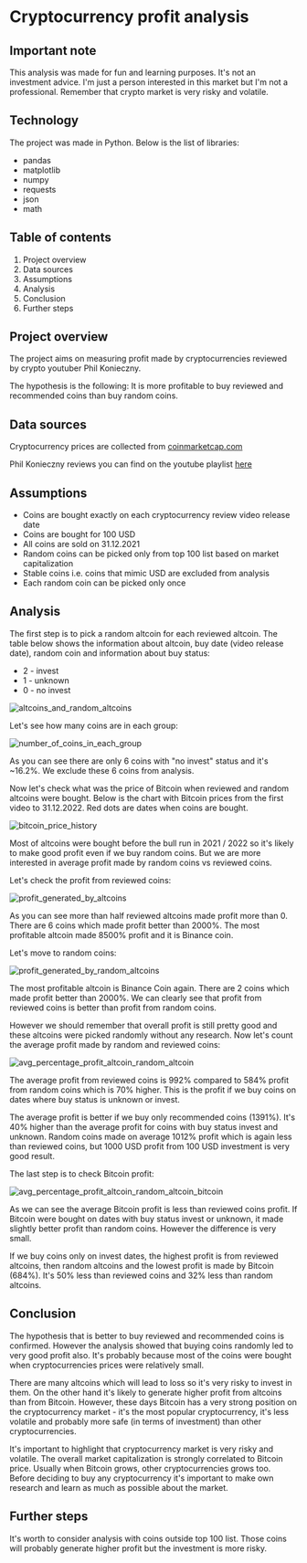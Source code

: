 # Cryptocurrency profit analysis

## Important note
<p>
This analysis was made for fun and learning purposes. It's not an investment advice.
I'm just a person interested in this market but I'm not a professional. 
Remember that crypto market is very risky and volatile.
</p>

## Technology
The project was made in Python. Below is the list of libraries:
<ul>
<li>pandas</li>
<li>matplotlib</li>
<li>numpy</li>
<li>requests</li>
<li>json</li>
<li>math</li>
</ul> 

## Table of contents
1. Project overview
2. Data sources
3. Assumptions
4. Analysis
5. Conclusion
6. Further steps

## Project overview 
<p>
The project aims on measuring profit made by cryptocurrencies reviewed
by crypto youtuber Phil Konieczny. 
</p>
<p>
The hypothesis is the following:
It is more profitable to buy reviewed and recommended coins than buy random coins.
</p>

## Data sources
<p>
Cryptocurrency prices are collected from <a href="https://coinmarketcap.com/">
coinmarketcap.com
</a>
</p>
<p>
Phil Konieczny reviews you can find on the youtube playlist <a href=
"https://www.youtube.com/playlist?list=PL03G2FwOuZrwCdUdhiYJvWAIkoSezpEQs">here</a>
</p>

## Assumptions
<ul>
<li>Coins are bought exactly on each cryptocurrency review video release date</li>
<li>Coins are bought for 100 USD</li>
<li>All coins are sold on 31.12.2021</li>
<li>Random coins can be picked only from top 100 list based on market capitalization</li>
<li>Stable coins i.e. coins that mimic USD are excluded from analysis</li>
<li>Each random coin can be picked only once</li>
</ul>

## Analysis
<p>
The first step is to pick a random altcoin for each reviewed altcoin. 
The table below shows the information about altcoin, buy date (video release date),
random coin and information about buy status:
</p>
<ul>
<li>2 - invest</li>
<li>1 - unknown</li>
<li>0 - no invest</li>
</ul>

![altcoins_and_random_altcoins](./img/altcoins_and_random_altcoins.png)

<p>
Let's see how many coins are in each group:
</p>

![number_of_coins_in_each_group](./img/number_of_coins_in_each_group.png)

<p>
As you can see there are only 6 coins with "no invest" status and it's ~16.2%.
We exclude these 6 coins from analysis.
</p>
<p>
Now let's check what was the price of Bitcoin when reviewed and random altcoins were bought.
Below is the chart with Bitcoin prices from the first video to 31.12.2022. Red 
dots are dates when coins are bought.
</p>

![bitcoin_price_history](./img/bitcoin_price_history.png)

<p>Most of altcoins were bought before the bull run in 2021 / 2022 so 
it's likely to make good profit even if we buy random coins. But we are more 
interested in average profit made by random coins vs reviewed coins.</p>

<p>
Let's check the profit from reviewed coins:
</p>

![profit_generated_by_altcoins](./img/profit_generated_by_altcoins.png)

<p>
As you can see more than half reviewed altcoins made profit more than 0. 
There are 6 coins which made profit better than 2000%. The most profitable altcoin
made 8500% profit and it is Binance coin. 
</p>
<p>
Let's move to random coins:
</p>

![profit_generated_by_random_altcoins](./img/profit_generated_by_random_altcoins.png)

<p>
The most profitable altcoin is Binance Coin again. There are 2 coins which made profit
better than 2000%. We can clearly see that profit from reviewed coins is better than 
profit from random coins. 
</p>
<p>
However we should remember that overall profit is still pretty good
and these altcoins were picked randomly without any research. Now let's count the
average profit made by random and reviewed coins:
</p>

![avg_percentage_profit_altcoin_random_altcoin](./img/avg_percentage_profit_altcoin_random_altcoin.png)

<p>
The average profit from reviewed coins is 992% compared to 584% profit from random coins
which is 70% higher. This is the profit if we buy coins on dates where buy status is 
unknown or invest.
</p>
<p>
The average profit is better if we buy only recommended coins (1391%). 
It's 40% higher than the average profit for coins with buy status invest and unknown.
Random coins made on average 1012% profit which is again less than reviewed coins, but 
1000 USD profit from 100 USD investment is very good result.
</p>
<p>
The last step is to check Bitcoin profit:
</p>

![avg_percentage_profit_altcoin_random_altcoin_bitcoin](./img/avg_percentage_profit_altcoin_random_altcoin_bitcoin.png)

<p>
As we can see the average Bitcoin profit is less than reviewed coins profit.
If Bitcoin were bought on dates with buy status invest or unknown, it made 
slightly better profit than random coins. However the difference is very small.
</p>
<p>
If we buy coins only on invest dates, the highest profit is from reviewed altcoins, 
then random altcoins and the lowest profit is made by Bitcoin (684%).
It's 50% less than reviewed coins and 32% less than random altcoins.
</p>

## Conclusion
<p>
The hypothesis that is better to buy reviewed and recommended coins is confirmed.
However the analysis showed that buying coins randomly led to very good profit also.
It's probably because most of the coins were bought when cryptocurrencies prices
were relatively small.
</p>
<p>
There are many altcoins which will lead to loss so it's very risky to invest in them.
On the other hand it's likely to generate higher profit from altcoins than from Bitcoin. 
However, these days Bitcoin has a very strong position on the cryptocurrency market - it's the 
most popular cryptocurrency, it's less volatile and probably more safe 
(in terms of investment) than other cryptocurrencies.
</p>
<p>
It's important to highlight that cryptocurrency market is very risky and volatile.
The overall market capitalization is strongly correlated to Bitcoin price. Usually
when Bitcoin grows, other cryptocurrencies grows too. Before deciding to buy
any cryptocurrency it's important to make own research and learn as much as possible 
about the market.
</p>

## Further steps
It's worth to consider analysis with coins outside top 100 list. Those coins will 
probably generate higher profit but the investment is more risky.